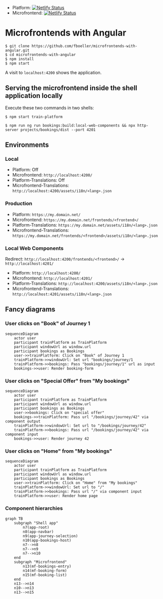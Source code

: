 - Platform: [![Netlify Status](https://api.netlify.com/api/v1/badges/04f71aef-c76d-47a0-8f72-9b619233f98b/deploy-status)](https://app.netlify.com/sites/jolly-cobbler-bab33d/deploys)
- Microfrontend: [![Netlify Status](https://api.netlify.com/api/v1/badges/14649930-1ce6-47c5-8f5c-1da9edd25fd2/deploy-status)](https://app.netlify.com/sites/curious-bublanina-10c9c8/deploys)

# Microfrontends with Angular

```
$ git clone https://github.com/fboeller/microfrontends-with-angular.git
$ cd microfrontends-with-angular
$ npm install
$ npm start
```

A visit to `localhost:4200` shows the application.

## Serving the microfrontend inside the shell application locally

Execute these two commands in two shells:

```
$ npm start train-platform
```

```
$ npm run ng run bookings:build:local-web-components && npx http-server projects/bookings/dist --port 4201
```

## Environments

### Local

- Platform: Off
- Microfrontend: `http://localhost:4200/`
- Platform-Translations: Off
- Microfrontend-Translations: `http://localhost:4200/assets/i18n/<lang>.json`

### Production

- Platform: `https://my.domain.net/`
- Microfrontend: `https://my.domain.net/frontends/<frontend>/`
- Platform-Translations: `https://my.domain.net/assets/i18n/<lang>.json`
- Microfrontend-Translations: `https://my.domain.net/frontends/<frontend>/assets/i18n/<lang>.json`

### Local Web Components

Redirect: `http://localhost:4200/frontends/<frontend>/` -> `http://localhost:4201/`

- Platform: `http://localhost:4200/`
- Microfrontend: `http://localhost:4201/`
- Platform-Translations: `http://localhost:4200/assets/i18n/<lang>.json`
- Microfrontend-Translations: `http://localhost:4201/assets/i18n/<lang>.json`


## Fancy diagrams

### User clicks on "Book" of Journey 1
```mermaid
sequenceDiagram
    actor user
    participant trainPlatform as TrainPlatform
    participant windowUrl as window.url
    participant bookings as Bookings
    user->>trainPlatform: Click on "Book" of Journey 1
    trainPlatform->>windowUrl: Set url "bookings/journey/1
    trainPlatform->>bookings: Pass "bookings/journey/1" url as input
    bookings->>user: Render booking-form
```
### User clicks on "Special Offer" from "My bookings"
```mermaid
sequenceDiagram
    actor user
    participant trainPlatform as TrainPlatform
    participant windowUrl as window.url
    participant bookings as Bookings
    user->>bookings: Click on "special offer"
    bookings->>trainPlatform: Pass url "/bookings/journey/42" via component output
    trainPlatform->>windowUrl: Set url to "/bookings/journey/42"
    trainPlatform->>bookings: Pass url "/bookings/journey/42" via component input
    bookings->>user: Render journey 42
```

### User clicks on "Home" from "My bookings"
```mermaid
sequenceDiagram
    actor user
    participant trainPlatform as TrainPlatform
    participant windowUrl as window.url
    participant bookings as Bookings
    user->>trainPlatform: Click on "Home" from "My bookings"
    trainPlatform->>windowUrl: Set url to "/"
    trainPlatform->>bookings: Pass url "/" via component input
    trainPlatform->>user: Render home page
```

### Component hierarchies

```mermaid
graph TB
    subgraph "Shell app"
        n7(app-root)
        n8(app-navbar)
        n9(app-journey-selection)
        n10(app-bookings-host)
        n7-->n8
        n7-->n9
        n7-->n10
    end
    subgraph "Microfrontend"
        n13(mf-bookings-entry)
        n14(mf-booking-form)
        n15(mf-booking-list)
    end
    n13-->n14
    n10-->n13
    n13-->n15
```